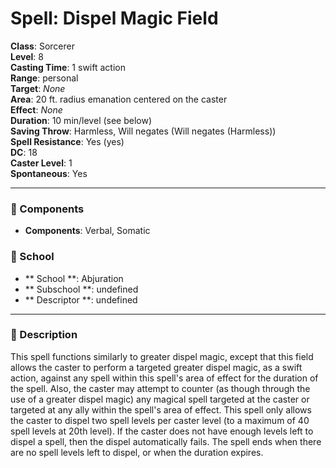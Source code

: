 
# Spell: Dispel Magic Field
**Class**: Sorcerer  
**Level**: 8  
**Casting Time**: 1 swift action  
**Range**: personal  
**Target**: _None_  
**Area**: 20 ft. radius emanation centered on the caster  
**Effect**: _None_  
**Duration**: 10 min/level (see below)  
**Saving Throw**: Harmless, Will negates (Will negates (Harmless))  
**Spell Resistance**: Yes (yes)  
**DC**: 18  
**Caster Level**: 1  
**Spontaneous**: Yes

---

### 🔮 Components
- **Components**: Verbal, Somatic

### 🏫 School
- ** School **: Abjuration
- ** Subschool **: undefined
- ** Descriptor **: undefined
---

### 📜 Description
This spell functions similarly to greater dispel magic, except that this field allows the caster to perform a targeted greater dispel magic, as a swift action, against any spell within this spell's area of effect for the duration of the spell. Also, the caster may attempt to counter (as though through the use of a greater dispel magic) any magical spell targeted at the caster or targeted at any ally within the spell's area of effect. This spell only allows the caster to dispel two spell levels per caster level (to a maximum of 40 spell levels at 20th level). If the caster does not have enough levels left to dispel a spell, then the dispel automatically fails. The spell ends when there are no spell levels left to dispel, or when the duration expires.
